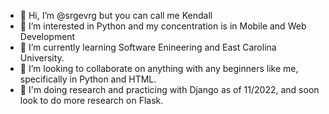 - 👋 Hi, I’m @srgevrg but you can call me Kendall
- 👀 I’m interested in Python and my concentration is in Mobile and Web Development
- 🌱 I’m currently learning Software Enineering and East Carolina University.
- 💞️ I’m looking to collaborate on anything with any beginners like me, specifically in Python and HTML.
- 🤔 I'm doing research and practicing with Django as of 11/2022, and soon look to do more research on Flask.


<!---
srgevrg/srgevrg is a ✨ special ✨ repository because its `README.md` (this file) appears on your GitHub profile.
You can click the Preview link to take a look at your changes.
--->
